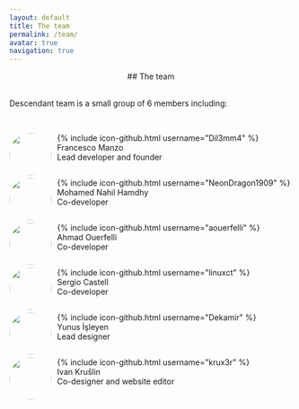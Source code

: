 ```yaml
---
layout: default
title: The team
permalink: /team/
avatar: true
navigation: true
---
```

<center>## The team</center>

<br>
<p>Descendant team is a small group of 6 members including:</p>

<br>
<p style="padding-bottom:15px;"><img src="https://i.ibb.co/CVNtSYp/dil3mm4.jpg" style="border-radius: 50%; margin-right:10px; width:75px; height:75px;" align="left"/> 
{% include icon-github.html username="Dil3mm4" %}<br>
Francesco Manzo<br>
Lead developer and founder<br></p>

<p style="padding-bottom:15px;"><img src="https://i.ibb.co/VqjR8wF/nahil.jpg" style="border-radius: 50%; margin-right:10px; width:75px; height:75px;" align="left"/> {% include icon-github.html username="NeonDragon1909" %}<br>
Mohamed Nahil Hamdhy<br>
Co-developer<br></p>

<p style="padding-bottom:15px;"><img src="https://avatars3.githubusercontent.com/u/11808979?s=400&v=4" style="border-radius: 50%; margin-right:10px; width:75px; height:75px;" align="left"/>
{% include icon-github.html username="aouerfelli" %}<br>
Ahmad Ouerfelli<br>
Co-developer<br></p>

<p style="padding-bottom:15px;"><img src="https://i.ibb.co/Tk4QtkJ/sergi.jpg" style="border-radius: 50%; margin-right:10px; width:75px; height:75px;" align="left"/> 
{% include icon-github.html username="linuxct" %}<br>
Sergio Castell<br>
Co-developer<br></p>

<p style="padding-bottom:15px;"><img src="https://i.ibb.co/f9gCwDv/yunus.jpg" style="border-radius: 50%; margin-right:10px; width:75px; height:75px;" align="left"/> 
{% include icon-github.html username="Dekamir" %}<br>
Yunus İşleyen<br>
Lead designer<br></p>

<p><img src="https://i.ibb.co/sgctdnV/krule.jpg" style="border-radius: 50%; margin-right:10px; width:75px; height:75px;" align="left"/> 
{% include icon-github.html username="krux3r" %}<br>
Ivan Krušlin  <br>
Co-designer and website editor<br></p>




